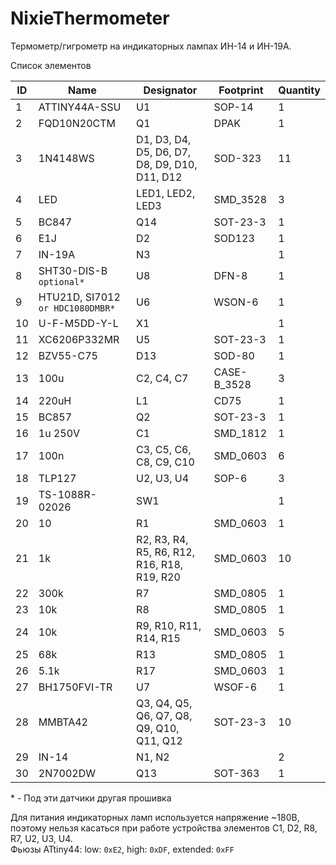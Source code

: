 # NixieThermometer
Термометр/гигрометр на индикаторных лампах ИН-14 и ИН-19А.

Список элементов

|ID|Name|Designator|Footprint|Quantity|
|--|----|----------|---------|--------|
|1|ATTINY44A-SSU|U1|SOP-14|1|
|2|FQD10N20CTM|Q1|DPAK|1|
|3|1N4148WS|D1, D3, D4, D5, D6, D7, D8, D9, D10, D11, D12|SOD-323|11|
|4|LED|LED1, LED2, LED3|SMD_3528|3|
|5|BC847|Q14|SOT-23-3|1|
|6|E1J|D2|SOD123|1|
|7|IN-19A|N3||1|
|8|SHT30-DIS-B `optional*`|U8|DFN-8|1|
|9|HTU21D, SI7012 `or HDC1080DMBR*`|U6|WSON-6|1|
|10|U-F-M5DD-Y-L|X1||1|
|11|XC6206P332MR|U5|SOT-23-3|1|
|12|BZV55-C75|D13|SOD-80|1|
|13|100u|C2, C4, C7|CASE-B_3528|3|
|14|220uH|L1|CD75|1|
|15|BC857|Q2|SOT-23-3|1|
|16|1u 250V|C1|SMD_1812|1|
|17|100n|C3, C5, C6, C8, C9, C10|SMD_0603|6|
|18|TLP127|U2, U3, U4|SOP-6|3|
|19|TS-1088R-02026|SW1||1|
|20|10|R1|SMD_0603|1|
|21|1k|R2, R3, R4, R5, R6, R12, R16, R18, R19, R20|SMD_0603|10|
|22|300k|R7|SMD_0805|1|
|23|10k|R8|SMD_0805|1|
|24|10k|R9, R10, R11, R14, R15|SMD_0603|5|
|25|68k|R13|SMD_0805|1|
|26|5.1k|R17|SMD_0603|1|
|27|BH1750FVI-TR|U7|WSOF-6|1|
|28|MMBTA42|Q3, Q4, Q5, Q6, Q7, Q8, Q9, Q10, Q11, Q12|SOT-23-3|10|
|29|IN-14|N1, N2||2|
|30|2N7002DW|Q13|SOT-363|1|

\* - Под эти датчики другая прошивка

Для питания индикаторных ламп используется напряжение ~180В, поэтому нельзя касаться при работе устройства элементов С1, D2, R8, R7, U2, U3, U4.<br/>
Фьюзы ATtiny44: low: `0xE2`, high: `0xDF`, extended: `0xFF`


